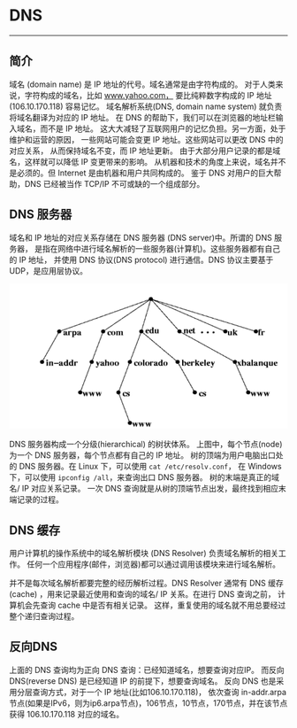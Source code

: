 # DNS

---

## 简介

域名 (domain name) 是 IP 地址的代号。域名通常是由字符构成的。
对于人类来说，字符构成的域名，比如 www.yahoo.com，
要比纯粹数字构成的 IP 地址(106.10.170.118) 容易记忆。
域名解析系统(DNS, domain name system) 就负责将域名翻译为对应的 IP 地址。
在 DNS 的帮助下，我们可以在浏览器的地址栏输入域名，而不是 IP 地址。
这大大减轻了互联网用户的记忆负担。另一方面，处于维护和运营的原因，
一些网站可能会变更 IP 地址。这些网站可以更改 DNS 中的对应关系，
从而保持域名不变，而 IP 地址更新。
由于大部分用户记录的都是域名，这样就可以降低 IP 变更带来的影响。
从机器和技术的角度上来说，域名并不是必须的。但 Internet 是由机器和用户共同构成的。
鉴于 DNS 对用户的巨大帮助，DNS 已经被当作 TCP/IP 不可或缺的一个组成部分。

## DNS 服务器

域名和 IP 地址的对应关系存储在 DNS 服务器 (DNS server)中。所谓的 DNS 服务器，
是指在网络中进行域名解析的一些服务器(计算机)。这些服务器都有自己的 IP 地址，
并使用 DNS 协议(DNS protocol) 进行通信。DNS 协议主要基于 UDP，是应用层协议。

 ![dns][1]

DNS 服务器构成一个分级(hierarchical) 的树状体系。
上图中，每个节点(node) 为一个 DNS 服务器，每个节点都有自己的 IP 地址。
树的顶端为用户电脑出口处的 DNS 服务器。在 Linux 下，可以使用 `cat /etc/resolv.conf`，
在 Windows 下，可以使用 `ipconfig /all`，来查询出口 DNS 服务器。
树的末端是真正的域名/ IP 对应关系记录。
一次 DNS 查询就是从树的顶端节点出发，最终找到相应末端记录的过程。

## DNS 缓存

用户计算机的操作系统中的域名解析模块 (DNS Resolver) 负责域名解析的相关工作。
任何一个应用程序(邮件，浏览器)都可以通过调用该模块来进行域名解析。

并不是每次域名解析都要完整的经历解析过程。DNS Resolver 通常有 DNS 缓存(cache)
，用来记录最近使用和查询的域名/ IP 关系。在进行 DNS 查询之前，
计算机会先查询 cache 中是否有相关记录。
这样，重复使用的域名就不用总要经过整个递归查询过程。


## 反向DNS

上面的 DNS 查询均为正向 DNS 查询：已经知道域名，想要查询对应IP。
而反向 DNS(reverse DNS) 是已经知道 IP 的前提下，想要查询域名。
反向 DNS 也是采用分层查询方式，对于一个 IP 地址(比如106.10.170.118)，
依次查询 in-addr.arpa 节点(如果是IPv6，则为ip6.arpa节点)，106节点，10节点，170节点，并在该节点获得 106.10.170.118 对应的域名。



[1]: ../../../images/base/dns.png
